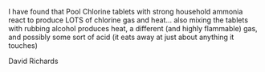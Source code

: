 I have found that Pool Chlorine tablets with strong household ammonia react
to produce LOTS of chlorine gas and heat... also mixing the tablets with
rubbing alcohol produces heat, a different (and highly flammable) gas, and
possibly some sort of acid (it eats away at just about anything it touches)

 David Richards

